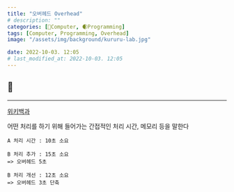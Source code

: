 ```yaml
---
title: "오버헤드 Overhead"
# description: ""
categories: [💫Computer, 🌒Programming]
tags: [Computer, Programming, Overhead]
image: "/assets/img/background/kururu-lab.jpg"

date: 2022-10-03. 12:05
# last_modified_at: 2022-10-03. 12:05
---
```


## 💫

---
[위키백과](https://ko.wikipedia.org/wiki/%EC%98%A4%EB%B2%84%ED%97%A4%EB%93%9C)

어떤 처리를 하기 위해 들어가는 간접적인 처리 시간, 메모리 등을 말한다

```Text
A 처리 시간 : 10초 소요  

B 처리 추가 : 15초 소요  
=> 오버헤드 5초  

B 처리 개선 : 12초 소요  
=> 오버헤드 3초 단축
```
